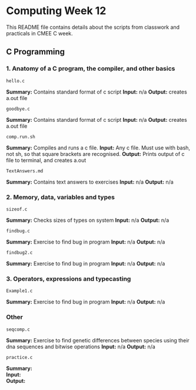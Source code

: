 # Computing Week 12
This README file contains details about the scripts from classwork and practicals in CMEE C week.

## C Programming
### 1. Anatomy of a C program, the compiler, and other basics

    hello.c

**Summary:** Contains standard format of c script
**Input:** n/a
**Output:** creates a.out file

    goodbye.c

**Summary:** Contains standard format of c script
**Input:** n/a
**Output:** creates a.out file

    comp.run.sh

**Summary:** Compiles and runs a c file.
**Input:** Any c file. Must use with bash, not sh, so that square brackets are recognised.
**Output:** Prints output of c file to terminal, and creates a.out

    TextAnswers.md

**Summary:** Contains text answers to exercises
**Input:** n/a
**Output:** n/a

### 2. Memory, data, variables and types


    sizeof.c

**Summary:** Checks sizes of types on system
**Input:** n/a
**Output:** n/a

    findbug.c

**Summary:** Exercise to find bug in program
**Input:** n/a
**Output:** n/a

    findbug2.c

**Summary:** Exercise to find bug in program
**Input:** n/a
**Output:** n/a

### 3. Operators, expressions and typecasting

    Example1.c

**Summary:** Exercise to find bug in program
**Input:** n/a
**Output:** n/a

### Other

    seqcomp.c

**Summary:** Exercise to find genetic differences between species using their dna sequences and bitwise operations
**Input:** n/a
**Output:** n/a

    practice.c

**Summary:**  <br />
**Input:** <br />
**Output:** <br />